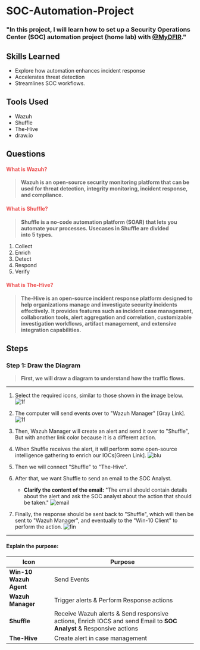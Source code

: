 # SOC-Automation-Project

### "In this project, I will learn how to set up a Security Operations Center (SOC) automation project (home lab) with <a href="https://www.youtube.com/@MyDFIR">@MyDFIR</a>."

## Skills Learned
- Explore how automation enhances incident response
- Accelerates threat detection
- Streamlines SOC workflows.
  
## Tools Used
- Wazuh
- Shuffle
- The-Hive
- draw.io
## Questions
#### <span style="color:#ec4b4b">What is Wazuh?</span>
>**Wazuh is an open-source security monitoring platform that can be used for threat detection, integrity monitoring, incident response, and compliance.**
#### <span style="color:#ec4b4b">What is Shuffle?</span>
>**Shuffle is a no-code automation platform (SOAR) that lets you automate your processes.**
>**Usecases in Shuffle are divided into 5 types.**
1. Collect
2. Enrich
3. Detect
4. Respond
5. Verify
#### <span style="color:#ec4b4b">What is The-Hive?</span>
>**The-Hive is an open-source incident response platform designed to help organizations manage and investigate security incidents effectively.**
>**It provides features such as incident case management, collaboration tools, alert aggregation and correlation, customizable investigation workflows, artifact management, and extensive integration capabilities.**

## Steps
### Step 1: Draw the Diagram
>**First, we will draw a diagram to understand how the traffic flows.**
---

1. Select the required icons, similar to those shown in the image below.
![1f](https://github.com/Kitty-OX/SOC-Automation-Project/assets/169779602/5332e8fb-2eda-4626-97c9-c011a32619e5)

2. The computer will send events over to "Wazuh Manager" [Gray Link].
![11](https://github.com/Kitty-OX/SOC-Automation-Project/assets/169779602/5c6e42d8-fb98-44a6-b979-6ee1cbeb394e)

3. Then, Wazuh Manager will create an alert and send it over to "Shuffle", But with another link color because it is a different action.
4. When Shuffle receives the alert, it will perform some open-source intelligence gathering to enrich our IOCs[Green Link].
![blu](https://github.com/Kitty-OX/SOC-Automation-Project/assets/169779602/5d34cd17-143b-483a-b2b1-db80c56f49cb)

5. Then we will connect "Shuffle" to "The-Hive".
6. After that, we want Shuffle to send an email to the SOC Analyst.
    - **Clarify the content of the email:** "The email should contain details about the alert and ask the SOC analyst about the action that should be taken."
![email](https://github.com/Kitty-OX/SOC-Automation-Project/assets/169779602/0fedeafb-2a22-465c-a542-bf6545b19ec2)

7. Finally, the response should be sent back to "Shuffle", which will then be sent to "Wazuh Manager", and eventually to the "Win-10 Client" to perform the action.
![fin](https://github.com/Kitty-OX/SOC-Automation-Project/assets/169779602/9bba5b16-7e49-4845-85cc-4782a1618606)

---
#### Explain the purpose:

| Icon                   | Purpose                                                                                                            |
| ---------------------- | ------------------------------------------------------------------------------------------------------------------ |
| **Win-10 Wazuh Agent** | Send Events                                                                                                        |
| **Wazuh Manager**      | Trigger alerts & Perform Response actions                                                                          |
| **Shuffle**            | Receive Wazuh alerts & Send responsive actions, Enrich IOCS and send Email to **SOC Analyst** & Responsive actions |
| **The-Hive**           | Create alert in case management                                                                                    |
